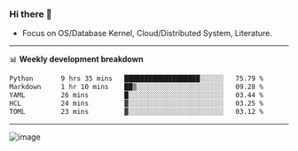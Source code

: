 ### Hi there 👋
<!-- * Daily Meditation via Leetcode/Competitive-Programming. -->
* Focus on OS/Database Kernel, Cloud/Distributed System, Literature.

-------

📊 **Weekly development breakdown**
<!--START_SECTION:waka-->

```txt
Python       9 hrs 35 mins   ███████████████████░░░░░░   75.79 %
Markdown     1 hr 10 mins    ██▒░░░░░░░░░░░░░░░░░░░░░░   09.28 %
YAML         26 mins         █░░░░░░░░░░░░░░░░░░░░░░░░   03.44 %
HCL          24 mins         ▓░░░░░░░░░░░░░░░░░░░░░░░░   03.25 %
TOML         23 mins         ▓░░░░░░░░░░░░░░░░░░░░░░░░   03.12 %
```

<!--END_SECTION:waka-->

-------

<!-- [![Leetcode Stats](https://leetcard.jacoblin.cool/hzhang413?font=Fira+Mono)](https://leetcode.com/fxrc) -->
![image](./cyberpunk-ghost-in-the-shell.gif)
<!--![image](./gis-archive.png)-->
